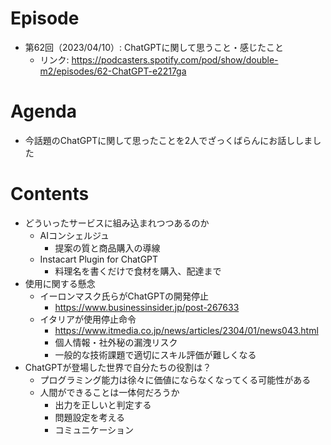 # Episode

- 第62回（2023/04/10）: ChatGPTに関して思うこと・感じたこと
  - リンク: https://podcasters.spotify.com/pod/show/double-m2/episodes/62-ChatGPT-e2217ga

# Agenda

- 今話題のChatGPTに関して思ったことを2人でざっくばらんにお話ししました

# Contents

- どういったサービスに組み込まれつつあるのか
  - AIコンシェルジュ
    - 提案の質と商品購入の導線
  - Instacart Plugin for ChatGPT
    - 料理名を書くだけで食材を購入、配達まで
- 使用に関する懸念
  - イーロンマスク氏らがChatGPTの開発停止
    - https://www.businessinsider.jp/post-267633
  - イタリアが使用停止命令
    - https://www.itmedia.co.jp/news/articles/2304/01/news043.html
    - 個人情報・社外秘の漏洩リスク
    - 一般的な技術課題で適切にスキル評価が難しくなる
- ChatGPTが登場した世界で自分たちの役割は？
  - プログラミング能力は徐々に価値にならなくなってくる可能性がある
  - 人間ができることは一体何だろうか
    - 出力を正しいと判定する
    - 問題設定を考える
    - コミュニケーション

